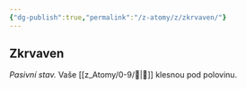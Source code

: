 ```yaml
---
{"dg-publish":true,"permalink":"/z-atomy/z/zkrvaven/"}
---
```


## Zkrvaven
*Pasivní stav.* Vaše [[z_Atomy/0-9/💖\|💖]] klesnou pod polovinu.